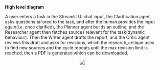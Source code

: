 **High level diagram**

A user enters a task in the Streamlit UI chat input, the Clarification agent asks questions tailored to the task, and after the human provides the input again(i.e. once clarified), the Planner agent builds an outline, and the Researcher agent then fetches sources relevant for the task(dynamic behaviour). Then the Writer agent drafts the report, and the Critic agent reviews this draft and asks for revisions, which the research_critique uses to find new sources and the cycle repeats until the max revision limit is reached, then a PDF is generated which can be downloaded.

<p align="center">
  <img  src="https://github.com/user-attachments/assets/824cc4ca-84e8-41f4-a21f-7b54028f2ceb">
</p>


